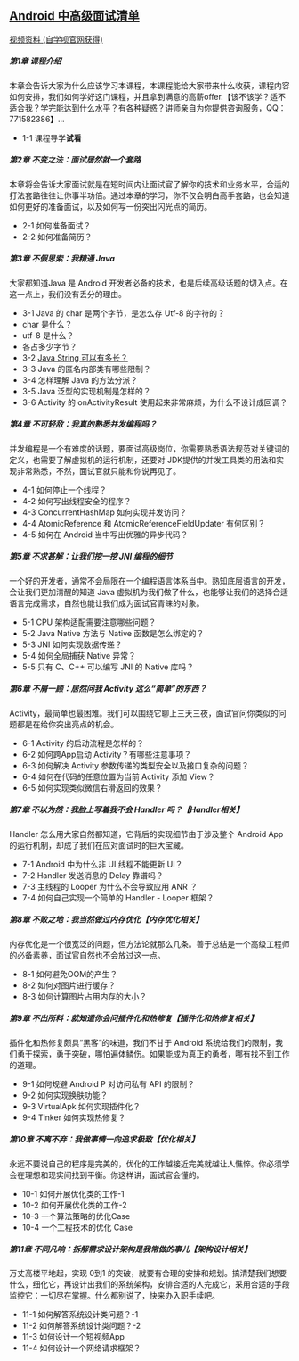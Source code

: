 ## [Android 中高级面试清单](https://coding.imooc.com/class/chapter/317.html#Anchor)

[视频资料 (自学呗官网获得)](https://pan.baidu.com/s/13yiQBjlTwYs-wIcEkf0lHw)

##### 第1章 课程介绍

本章会告诉大家为什么应该学习本课程，本课程能给大家带来什么收获，课程内容如何安排，我们如何学好这门课程，并且拿到满意的高薪offer.【该不该学？适不适合我？学完能达到什么水平？有各种疑惑？讲师亲自为你提供咨询服务，QQ：771582386】...

-  1-1 课程导学**试看**



##### 第2章 不变之法：面试居然就一个套路

本章将会告诉大家面试就是在短时间内让面试官了解你的技术和业务水平，合适的打法套路往往让你事半功倍。通过本章的学习，你不仅会明白高手套路，也会知道如何更好的准备面试，以及如何写一份突出闪光点的简历。

-  2-1 如何准备面试？
-  2-2 如何准备简历？



##### 第3章 不假思索：我精通 Java

大家都知道Java 是 Android 开发者必备的技术，也是后续高级话题的切入点。在这一点上，我们没有丢分的理由。

-  3-1 Java 的 char 是两个字节，是怎么存 Utf-8 的字符的？
  - char 是什么？
  - utf-8 是什么？
  - 各占多少字节？
-  3-2 [Java String 可以有多长？](https://juejin.im/post/5d53653f5188257315539f9a)
-  3-3 Java 的匿名内部类有哪些限制？
-  3-4 怎样理解 Java 的方法分派？
-  3-5 Java 泛型的实现机制是怎样的？
-  3-6 Activity 的 onActivityResult 使用起来非常麻烦，为什么不设计成回调？



##### 第4章 不可轻敌：我真的熟悉并发编程吗？

并发编程是一个有难度的话题，要面试高级岗位，你需要熟悉语法规范对关键词的定义，也需要了解虚拟机的运行机制，还要对 JDK提供的并发工具类的用法和实现非常熟悉，不然，面试官就只能和你说再见了。

-  4-1 如何停止一个线程？
-  4-2 如何写出线程安全的程序？
-  4-3 ConcurrentHashMap 如何实现并发访问？
-  4-4 AtomicReference 和 AtomicReferenceFieldUpdater 有何区别？
-  4-5 如何在 Android 当中写出优雅的异步代码？



##### 第5章 不求甚解：让我们挖一挖 JNI 编程的细节

一个好的开发者，通常不会局限在一个编程语言体系当中。熟知底层语言的开发，会让我们更加清醒的知道 Java 虚拟机为我们做了什么，也能够让我们的选择合适语言完成需求，自然也能让我们成为面试官青睐的对象。

-  5-1 CPU 架构适配需要注意哪些问题？
-  5-2 Java Native 方法与 Native 函数是怎么绑定的？
-  5-3 JNI 如何实现数据传递？
-  5-4 如何全局捕获 Native 异常？
-  5-5 只有 C、C++ 可以编写 JNI 的 Native 库吗？



##### 第6章 不屑一顾：居然问我 Activity 这么“简单”的东西？

Activity，最简单也最困难。我们可以围绕它聊上三天三夜，面试官问你类似的问题都是在给你突出亮点的机会。

-  6-1 Activity 的启动流程是怎样的？
-  6-2 如何跨App启动 Activity？有哪些注意事项？
-  6-3 如何解决 Activity 参数传递的类型安全以及接口复杂的问题？
-  6-4 如何在代码的任意位置为当前 Activity 添加 View？
-  6-5 如何实现类似微信右滑返回的效果？



##### 第7章 不以为然：我脸上写着我不会 Handler 吗？【Handler相关】

Handler 怎么用大家自然都知道，它背后的实现细节由于涉及整个 Android App 的运行机制，却成了我们在应对面试时的巨大宝藏。

-  7-1 Android 中为什么非 UI 线程不能更新 UI？
-  7-2 Handler 发送消息的 Delay 靠谱吗？
-  7-3 主线程的 Looper 为什么不会导致应用 ANR ？
-  7-4 如何自己实现一个简单的 Handler - Looper 框架？



##### 第8章 不败之地：我当然做过内存优化【内存优化相关】

内存优化是一个很宽泛的问题，但方法论就那么几条。善于总结是一个高级工程师的必备素养，面试官自然也不会放过这一点。

-  8-1 如何避免OOM的产生？
-  8-2 如何对图片进行缓存？
-  8-3 如何计算图片占用内存的大小？



##### 第9章 不出所料：就知道你会问插件化和热修复【插件化和热修复相关】

插件化和热修复颇具“黑客”的味道，我们不甘于 Android 系统给我们的限制，我们勇于探索，勇于突破，哪怕遍体鳞伤。如果能成为真正的勇者，哪有找不到工作的道理。

-  9-1 如何规避 Android P 对访问私有 API 的限制？
-  9-2 如何实现换肤功能？
-  9-3 VirtualApk 如何实现插件化？
-  9-4 Tinker 如何实现热修复？

##### 第10章 不离不弃：我做事情一向追求极致【优化相关】

永远不要说自己的程序是完美的，优化的工作越接近完美就越让人憔悴。你必须学会在理想和现实间找到平衡。你这样讲，面试官会懂的。

-  10-1 如何开展优化类的工作-1
-  10-2 如何开展优化类的工作-2
-  10-3 一个算法策略的优化Case
-  10-4 一个工程技术的优化 Case

##### 第11章 不同凡响：拆解需求设计架构是我常做的事儿【架构设计相关】

万丈高楼平地起，实现 0到1 的突破，就要有合理的安排和规划。搞清楚我们想要什么，细化它，再设计出我们的系统架构，安排合适的人完成它，采用合适的手段监控它：一切尽在掌握。什么都别说了，快来办入职手续吧。

-  11-1 如何解答系统设计类问题？-1
-  11-2 如何解答系统设计类问题？-2
-  11-3 如何设计一个短视频App
-  11-4 如何设计一个网络请求框架？